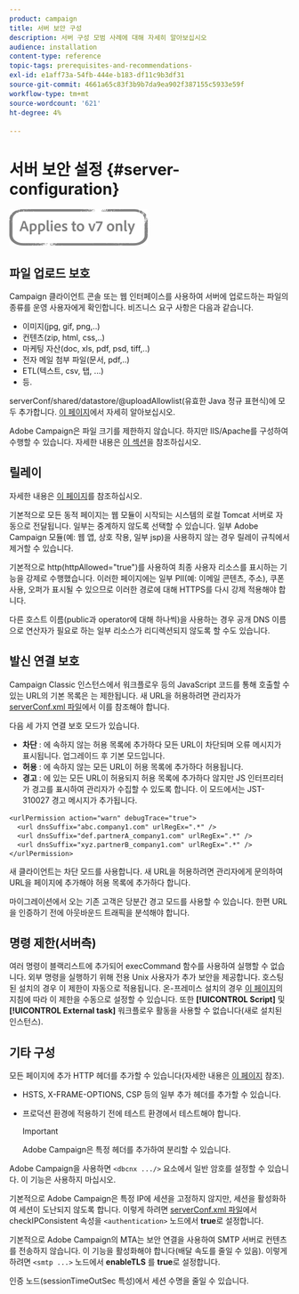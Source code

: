 ```yaml
---
product: campaign
title: 서버 보안 구성
description: 서버 구성 모범 사례에 대해 자세히 알아보십시오
audience: installation
content-type: reference
topic-tags: prerequisites-and-recommendations-
exl-id: e1aff73a-54fb-444e-b183-df11c9b3df31
source-git-commit: 4661a65c83f3b9b7da9ea902f387155c5933e59f
workflow-type: tm+mt
source-wordcount: '621'
ht-degree: 4%

---
```


# 서버 보안 설정 {#server-configuration}

![](../../assets/v7-only.svg)

## 파일 업로드 보호

Campaign 클라이언트 콘솔 또는 웹 인터페이스를 사용하여 서버에 업로드하는 파일의 종류를 운영 사용자에게 확인합니다. 비즈니스 요구 사항은 다음과 같습니다.

* 이미지(jpg, gif, png,..)
* 컨텐츠(zip, html, css,..)
* 마케팅 자산(doc, xls, pdf, psd, tiff,..)
* 전자 메일 첨부 파일(문서, pdf,..)
* ETL(텍스트, csv, 탭, ...)
* 등.

serverConf/shared/datastore/@uploadAllowlist(유효한 Java 정규 표현식)에 모두 추가합니다. [이 페이지](../../installation/using/file-res-management.md)에서 자세히 알아보십시오.

Adobe Campaign은 파일 크기를 제한하지 않습니다. 하지만 IIS/Apache를 구성하여 수행할 수 있습니다. 자세한 내용은 [이 섹션](../../installation/using/web-server-configuration.md)을 참조하십시오.

## 릴레이

자세한 내용은 [이 페이지](../../installation/using/configuring-campaign-server.md#dynamic-page-security-and-relays)를 참조하십시오.

기본적으로 모든 동적 페이지는 웹 모듈이 시작되는 시스템의 로컬 Tomcat 서버로 자동으로 전달됩니다. 일부는 중계하지 않도록 선택할 수 있습니다. 일부 Adobe Campaign 모듈(예: 웹 앱, 상호 작용, 일부 jsp)을 사용하지 않는 경우 릴레이 규칙에서 제거할 수 있습니다.

기본적으로 http(httpAllowed=&quot;true&quot;)를 사용하여 최종 사용자 리소스를 표시하는 기능을 강제로 수행했습니다. 이러한 페이지에는 일부 PII(예: 이메일 콘텐츠, 주소), 쿠폰 사용, 오퍼가 표시될 수 있으므로 이러한 경로에 대해 HTTPS를 다시 강제 적용해야 합니다.

다른 호스트 이름(public과 operator에 대해 하나씩)을 사용하는 경우 공개 DNS 이름으로 연산자가 필요로 하는 일부 리소스가 리디렉션되지 않도록 할 수도 있습니다.

## 발신 연결 보호

Campaign Classic 인스턴스에서 워크플로우 등의 JavaScript 코드를 통해 호출할 수 있는 URL의 기본 목록은 는 제한됩니다. 새 URL을 허용하려면 관리자가 [serverConf.xml 파일](../../installation/using/the-server-configuration-file.md)에서 이를 참조해야 합니다.

다음 세 가지 연결 보호 모드가 있습니다.

* **차단** : 에 속하지 않는 허용 목록에 추가하다 모든 URL이 차단되며 오류 메시지가 표시됩니다. 업그레이드 후 기본 모드입니다.
* **허용** : 에 속하지 않는 모든 URL이 허용 목록에 추가하다 허용됩니다.
* **경고** : 에 있는 모든 URL이 허용되지 허용 목록에 추가하다 않지만 JS 인터프리터가 경고를 표시하여 관리자가 수집할 수 있도록 합니다. 이 모드에서는 JST-310027 경고 메시지가 추가됩니다.

```
<urlPermission action="warn" debugTrace="true">
  <url dnsSuffix="abc.company1.com" urlRegEx=".*" />
  <url dnsSuffix="def.partnerA_company1.com" urlRegEx=".*" />
  <url dnsSuffix="xyz.partnerB_company1.com" urlRegEx=".*" />
</urlPermission>
```

새 클라이언트는 차단 모드를 사용합니다. 새 URL을 허용하려면 관리자에게 문의하여 URL을 페이지에 추가해야 허용 목록에 추가하다 합니다.

마이그레이션에서 오는 기존 고객은 당분간 경고 모드를 사용할 수 있습니다. 한편 URL을 인증하기 전에 아웃바운드 트래픽을 분석해야 합니다.

## 명령 제한(서버측)

여러 명령이 블랙리스트에 추가되어 execCommand 함수를 사용하여 실행할 수 없습니다. 외부 명령을 실행하기 위해 전용 Unix 사용자가 추가 보안을 제공합니다. 호스팅된 설치의 경우 이 제한이 자동으로 적용됩니다. 온-프레미스 설치의 경우 [이 페이지](../../installation/using/configuring-campaign-server.md#restricting-authorized-external-commands)의 지침에 따라 이 제한을 수동으로 설정할 수 있습니다. 또한 **[!UICONTROL Script]** 및 **[!UICONTROL External task]** 워크플로우 활동을 사용할 수 없습니다(새로 설치된 인스턴스).

## 기타 구성

모든 페이지에 추가 HTTP 헤더를 추가할 수 있습니다(자세한 내용은 [이 페이지](../../installation/using/configuring-campaign-server.md#restricting-authorized-external-commands) 참조).

* HSTS, X-FRAME-OPTIONS, CSP 등의 일부 추가 헤더를 추가할 수 있습니다.
* 프로덕션 환경에 적용하기 전에 테스트 환경에서 테스트해야 합니다.

   >[!IMPORTANT]
   >
   >Adobe Campaign은 특정 헤더를 추가하여 분리할 수 있습니다.

Adobe Campaign을 사용하면 `<dbcnx .../>` 요소에서 일반 암호를 설정할 수 있습니다. 이 기능은 사용하지 마십시오.

기본적으로 Adobe Campaign은 특정 IP에 세션을 고정하지 않지만, 세션을 활성화하여 세션이 도난되지 않도록 합니다. 이렇게 하려면 [serverConf.xml 파일](../../installation/using/the-server-configuration-file.md)에서 checkIPConsistent 속성을 `<authentication>` 노드에서 **true**&#x200B;로 설정합니다.

기본적으로 Adobe Campaign의 MTA는 보안 연결을 사용하여 SMTP 서버로 컨텐츠를 전송하지 않습니다. 이 기능을 활성화해야 합니다(배달 속도를 줄일 수 있음). 이렇게 하려면 `<smtp ...>` 노드에서 **enableTLS** 를 **true**&#x200B;로 설정합니다.

인증 노드(sessionTimeOutSec 특성)에서 세션 수명을 줄일 수 있습니다.
